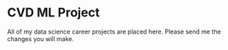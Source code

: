 # CVD ML Project
All of my data science career projects are placed here. Please send me the changes you will make.

